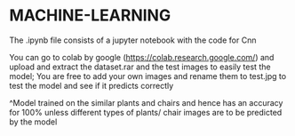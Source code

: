 # MACHINE-LEARNING

The .ipynb file consists of a jupyter notebook with the code for Cnn

You can go to colab by google (https://colab.research.google.com/) and upload and extract the dataset.rar and the test images to easily test the model;
You are free to add your own images and rename them to test.jpg to test the model and see if it predicts correctly 

^Model trained on the similar plants and chairs and hence has an accuracy for 100% unless different types of plants/ chair images are to be predicted by the model 



